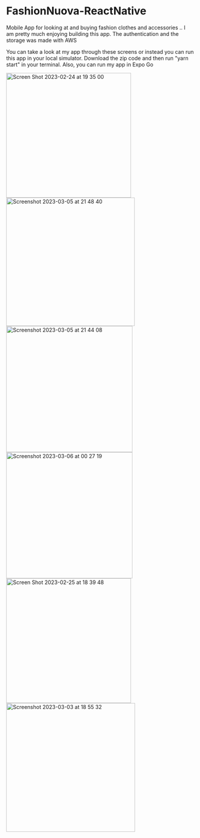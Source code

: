 # FashionNuova-ReactNative
Mobile App for looking at and buying fashion clothes and accessories ..
I am pretty much enjoying building this app. 
The authentication and the storage was made with AWS

You can take a look at my app through these screens or instead you can run this app in your local simulator. Download the zip code and then run "yarn start" in your terminal. Also, you can run my app in Expo Go

<img width="334" alt="Screen Shot 2023-02-24 at 19 35 00" src="https://user-images.githubusercontent.com/77502194/221308381-baf78b7f-7595-4ba4-8fb4-305faa58462b.png">

<img width="344" alt="Screenshot 2023-03-05 at 21 48 40" src="https://user-images.githubusercontent.com/77502194/223013062-ebe926ae-9733-45fc-839b-3d81fd4d7752.png">

<img width="338" alt="Screenshot 2023-03-05 at 21 44 08" src="https://user-images.githubusercontent.com/77502194/223013088-a5dc2cda-8fd2-474e-90e8-8d762e8bb98b.png">

<img width="338" alt="Screenshot 2023-03-06 at 00 27 19" src="https://user-images.githubusercontent.com/77502194/223013094-142b10dc-ce53-4486-b2ba-f03050f02543.png">

<img width="334" alt="Screen Shot 2023-02-25 at 18 39 48" src="https://user-images.githubusercontent.com/77502194/221380796-bc162538-5c7f-4225-8bed-6b8938b27330.png">

<img width="345" alt="Screenshot 2023-03-03 at 18 55 32" src="https://user-images.githubusercontent.com/77502194/223013034-56134d29-6749-480f-84cc-72c0f95d0c27.png">
